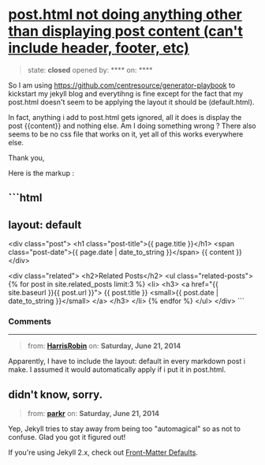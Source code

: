 # [post.html not doing anything other than displaying post content (can&#x27;t include header, footer, etc)](https://github.com/jekyll/jekyll-help/issues/80)

> state: **closed** opened by: **** on: ****

So I am using https://github.com/centresource/generator-playbook to kickstart my jekyll blog and everytihng is fine except for the fact that my post.html doesn&#x27;t seem to be applying the layout it should be (default.html).

In fact, anything i add to post.html gets ignored, all it does is display the post {{content}} and nothing else. 
Am I doing something wrong ? There also seems to be no css file that works on it, yet all of this works everywhere else.

Thank you,

Here is the markup : 

&#x60;&#x60;&#x60;html
---
layout: default
---

&lt;div class=&quot;post&quot;&gt;
  &lt;h1 class=&quot;post-title&quot;&gt;{{ page.title }}&lt;/h1&gt;
  &lt;span class=&quot;post-date&quot;&gt;{{ page.date | date_to_string }}&lt;/span&gt;
  {{ content }}
&lt;/div&gt;

&lt;div class=&quot;related&quot;&gt;
  &lt;h2&gt;Related Posts&lt;/h2&gt;
  &lt;ul class=&quot;related-posts&quot;&gt;
    {% for post in site.related_posts limit:3 %}
      &lt;li&gt;
        &lt;h3&gt;
          &lt;a href=&quot;{{ site.baseurl }}{{ post.url }}&quot;&gt;
            {{ post.title }}
            &lt;small&gt;{{ post.date | date_to_string }}&lt;/small&gt;
          &lt;/a&gt;
        &lt;/h3&gt;
      &lt;/li&gt;
    {% endfor %}
  &lt;/ul&gt;
&lt;/div&gt;
&#x60;&#x60;&#x60;

### Comments

---
> from: [**HarrisRobin**](https://github.com/jekyll/jekyll-help/issues/80#issuecomment-46758335) on: **Saturday, June 21, 2014**

Apparently, I have to include the layout: default in every markdown post i make. I assumed it would automatically apply if i put it in post.html.

didn&#x27;t know, sorry.
---
> from: [**parkr**](https://github.com/jekyll/jekyll-help/issues/80#issuecomment-46758781) on: **Saturday, June 21, 2014**

Yep, Jekyll tries to stay away from being too &quot;automagical&quot; so as not to confuse. Glad you got it figured out!

If you&#x27;re using Jekyll 2.x, check out [Front-Matter Defaults](http://jekyllrb.com/docs/configuration/#frontmatter-defaults).
